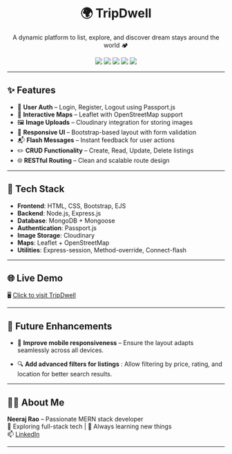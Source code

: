 
<h1 align="center">🌍 TripDwell</h1>
<p align="center">A dynamic platform to list, explore, and discover dream stays around the world 🏕️</p>

<p align="center">
  <img src="https://img.shields.io/badge/Node.js-Backend-green?logo=node.js" />
  <img src="https://img.shields.io/badge/Bootstrap-Frontend-purple?logo=bootstrap" />
  <img src="https://img.shields.io/badge/Leaflet-Maps-brightgreen?logo=leaflet" />
  <img src="https://img.shields.io/badge/Cloudinary-Image%20Hosting-blue?logo=cloudinary" />
  <img src="https://img.shields.io/badge/MongoDB-Database-darkgreen?logo=mongodb" />
</p>

---

## ✨ Features

- 🔐 **User Auth** – Login, Register, Logout using Passport.js
- 📍 **Interactive Maps** – Leaflet with OpenStreetMap support
- 🖼️ **Image Uploads** – Cloudinary integration for storing images
- 📱 **Responsive UI** – Bootstrap-based layout with form validation
- 📬 **Flash Messages** – Instant feedback for user actions
- ✏️ **CRUD Functionality** – Create, Read, Update, Delete listings
- 🌐 **RESTful Routing** – Clean and scalable route design

---

## 🧰 Tech Stack

- **Frontend**: HTML, CSS, Bootstrap, EJS
- **Backend**: Node.js, Express.js
- **Database**: MongoDB + Mongoose
- **Authentication**: Passport.js
- **Image Storage**: Cloudinary
- **Maps**: Leaflet + OpenStreetMap
- **Utilities**: Express-session, Method-override, Connect-flash

---

## 🌐 Live Demo

🖥️ [Click to visit TripDwell](https://tripdwell.onrender.com/listings)

---

## 🚀 Future Enhancements

- 📱 **Improve mobile responsiveness** – Ensure the layout adapts seamlessly across all devices.

- 🔍 **Add advanced filters for listings** : Allow filtering by price, rating, and location for better search results.

---

## 🙋‍♂️ About Me

**Neeraj Rao** – Passionate MERN stack developer  
🌱 Exploring full-stack tech | 💬 Always learning new things  
📫 [LinkedIn](https://linkedin.com/in/neeraj-rao-cse) 

---
